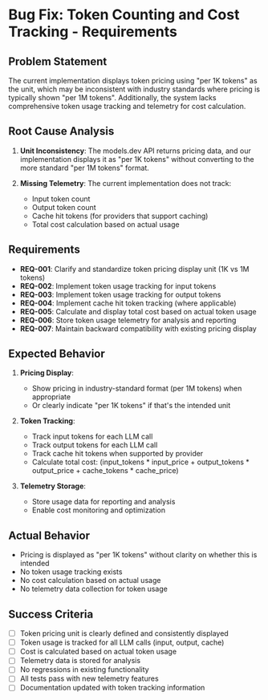 # Bug Fix: Token Counting and Cost Tracking - Requirements

## Problem Statement

The current implementation displays token pricing using "per 1K tokens" as the unit, which may be inconsistent with industry standards where pricing is typically shown "per 1M tokens". Additionally, the system lacks comprehensive token usage tracking and telemetry for cost calculation.

## Root Cause Analysis

1. **Unit Inconsistency**: The models.dev API returns pricing data, and our implementation displays it as "per 1K tokens" without converting to the more standard "per 1M tokens" format.

2. **Missing Telemetry**: The current implementation does not track:
   - Input token count
   - Output token count
   - Cache hit tokens (for providers that support caching)
   - Total cost calculation based on actual usage

## Requirements

- **REQ-001**: Clarify and standardize token pricing display unit (1K vs 1M tokens)
- **REQ-002**: Implement token usage tracking for input tokens
- **REQ-003**: Implement token usage tracking for output tokens
- **REQ-004**: Implement cache hit token tracking (where applicable)
- **REQ-005**: Calculate and display total cost based on actual token usage
- **REQ-006**: Store token usage telemetry for analysis and reporting
- **REQ-007**: Maintain backward compatibility with existing pricing display

## Expected Behavior

1. **Pricing Display**:
   - Show pricing in industry-standard format (per 1M tokens) when appropriate
   - Or clearly indicate "per 1K tokens" if that's the intended unit

2. **Token Tracking**:
   - Track input tokens for each LLM call
   - Track output tokens for each LLM call
   - Track cache hit tokens when supported by provider
   - Calculate total cost: (input_tokens * input_price + output_tokens * output_price + cache_tokens * cache_price)

3. **Telemetry Storage**:
   - Store usage data for reporting and analysis
   - Enable cost monitoring and optimization

## Actual Behavior

- Pricing is displayed as "per 1K tokens" without clarity on whether this is intended
- No token usage tracking exists
- No cost calculation based on actual usage
- No telemetry data collection for token usage

## Success Criteria

- [ ] Token pricing unit is clearly defined and consistently displayed
- [ ] Token usage is tracked for all LLM calls (input, output, cache)
- [ ] Cost is calculated based on actual token usage
- [ ] Telemetry data is stored for analysis
- [ ] No regressions in existing functionality
- [ ] All tests pass with new telemetry features
- [ ] Documentation updated with token tracking information
